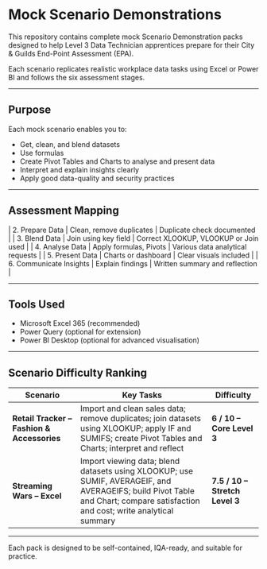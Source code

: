 # Mock Scenario Demonstrations

This repository contains complete mock Scenario Demonstration packs designed to help Level 3 Data Technician apprentices prepare for their City & Guilds End-Point Assessment (EPA).  

Each scenario replicates realistic workplace data tasks using Excel or Power BI and follows the six assessment stages.

---

## Purpose

Each mock scenario enables you  to:
- Get, clean, and blend datasets
- Use formulas
- Create Pivot Tables and Charts to analyse and present data
- Interpret and explain insights clearly
- Apply good data-quality and security practices

---

## Assessment Mapping


| 2. Prepare Data | Clean, remove duplicates | Duplicate check documented |
| 3. Blend Data | Join using key field | Correct XLOOKUP, VLOOKUP or Join used |
| 4. Analyse Data | Apply formulas, Pivots | Various data analytical requests |
| 5. Present Data | Charts or dashboard | Clear visuals included |
| 6. Communicate Insights | Explain findings | Written summary and reflection |

---

## Tools Used

- Microsoft Excel 365 (recommended)  
- Power Query (optional for extension)  
- Power BI Desktop (optional for advanced visualisation)

---

## Scenario Difficulty Ranking

| Scenario | Key Tasks | Difficulty |
|-----------|------------|-------------|
| **Retail Tracker – Fashion & Accessories** | Import and clean sales data; remove duplicates; join datasets using XLOOKUP; apply IF and SUMIFS; create Pivot Tables and Charts; interpret and reflect | **6 / 10 – Core Level 3** |
| **Streaming Wars – Excel** | Import viewing data; blend datasets using XLOOKUP; use SUMIF, AVERAGEIF, and AVERAGEIFS; build Pivot Table and Chart; compare satisfaction and cost; write analytical summary | **7.5 / 10 – Stretch Level 3** |



---

Each pack is designed to be self-contained, IQA-ready, and suitable for practice.
